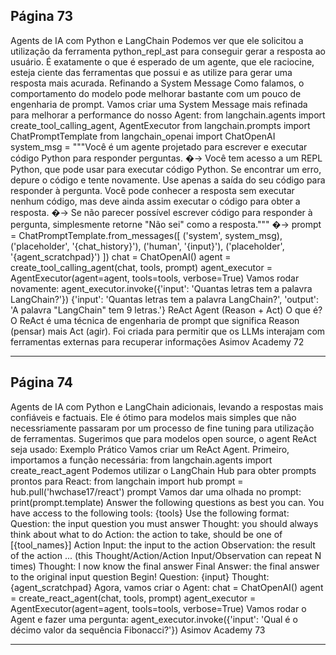 ## Página 73

Agents de IA com Python e LangChain
Podemos ver que ele solicitou a utilização da ferramenta python_repl_ast para conseguir gerar a
resposta ao usuário. É exatamente o que é esperado de um agente, que ele raciocine, esteja ciente das
ferramentas que possui e as utilize para gerar uma resposta mais acurada.
Refinando a System Message
Como falamos, o comportamento do modelo pode melhorar bastante com um pouco de engenharia
de prompt. Vamos criar uma System Message mais refinada para melhorar a performance do nosso
Agent:
from langchain.agents import create_tool_calling_agent, AgentExecutor
from langchain.prompts import ChatPromptTemplate
from langchain_openai import ChatOpenAI
system_msg = """Você é um agente projetado para escrever e executar código Python para
responder perguntas.
�→
Você tem acesso a um REPL Python, que pode usar para executar código Python.
Se encontrar um erro, depure o código e tente novamente.
Use apenas a saída do seu código para responder à pergunta.
Você pode conhecer a resposta sem executar nenhum código, mas deve ainda assim executar o
código para obter a resposta.
�→
Se não parecer possível escrever código para responder à pergunta, simplesmente retorne "Não
sei" como a resposta."""
�→
prompt = ChatPromptTemplate.from_messages([
('system', system_msg),
('placeholder', '{chat_history}'),
('human', '{input}'),
('placeholder', '{agent_scratchpad}')
])
chat = ChatOpenAI()
agent = create_tool_calling_agent(chat, tools, prompt)
agent_executor = AgentExecutor(agent=agent, tools=tools, verbose=True)
Vamos rodar novamente:
agent_executor.invoke({'input': 'Quantas letras tem a palavra LangChain?'})
{'input': 'Quantas letras tem a palavra LangChain?',
'output': 'A palavra "LangChain" tem 9 letras.'}
ReAct Agent (Reason + Act)
O que é?
O ReAct é uma técnica de engenharia de prompt que significa Reason (pensar) mais Act (agir). Foi
criada para permitir que os LLMs interajam com ferramentas externas para recuperar informações
Asimov Academy
72


---
## Página 74

Agents de IA com Python e LangChain
adicionais, levando a respostas mais confiáveis e factuais. Ele é ótimo para modelos mais simples
que não necessriamente passaram por um processo de fine tuning para utilização de ferramentas.
Sugerimos que para modelos open source, o agent ReAct seja usado:
Exemplo Prático
Vamos criar um ReAct Agent. Primeiro, importamos a função necessária:
from langchain.agents import create_react_agent
Podemos utilizar o LangChain Hub para obter prompts prontos para React:
from langchain import hub
prompt = hub.pull('hwchase17/react')
prompt
Vamos dar uma olhada no prompt:
print(prompt.template)
Answer the following questions as best you can. You have access to the following tools:
{tools}
Use the following format:
Question: the input question you must answer
Thought: you should always think about what to do
Action: the action to take, should be one of [{tool_names}]
Action Input: the input to the action
Observation: the result of the action
... (this Thought/Action/Action Input/Observation can repeat N times)
Thought: I now know the final answer
Final Answer: the final answer to the original input question
Begin!
Question: {input}
Thought:{agent_scratchpad}
Agora, vamos criar o Agent:
chat = ChatOpenAI()
agent = create_react_agent(chat, tools, prompt)
agent_executor = AgentExecutor(agent=agent, tools=tools, verbose=True)
Vamos rodar o Agent e fazer uma pergunta:
agent_executor.invoke({'input': 'Qual é o décimo valor da sequência Fibonacci?'})
Asimov Academy
73


---